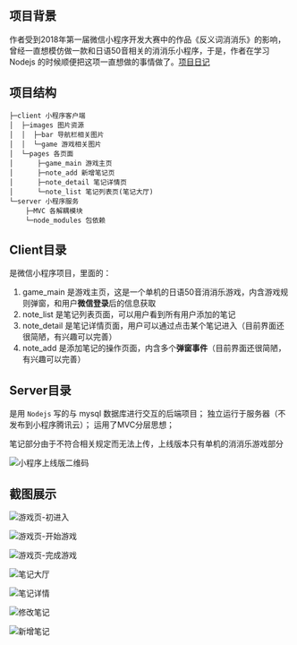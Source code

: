 ## 项目背景

作者受到2018年第一届微信小程序开发大赛中的作品《反义词消消乐》的影响，曾经一直想模仿做一款和日语50音相关的消消乐小程序，于是，作者在学习 Nodejs 的时候顺便把这项一直想做的事情做了。[项目日记](https://www.jianshu.com/p/ad354d5d3dc1)

## 项目结构
```
├─client 小程序客户端
│  ├─images 图片资源
│  │  ├─bar 导航栏相关图片
│  │  └─game 游戏相关图片
│  └─pages 各页面
│      ├─game_main 游戏主页
│      ├─note_add 新增笔记页
│      ├─note_detail 笔记详情页
│      └─note_list 笔记列表页(笔记大厅)
└─server 小程序服务
    ├─MVC 各解耦模块
    └─node_modules 包依赖
```

## Client目录

是微信小程序项目，里面的：
1. game_main 是游戏主页，这是一个单机的日语50音消消乐游戏，内含游戏规则弹窗，和用户**微信登录**后的信息获取
2. note_list 是笔记列表页面，可以用户看到所有用户添加的笔记
3. note_detail 是笔记详情页面，用户可以通过点击某个笔记进入（目前界面还很简陋，有兴趣可以完善）
4. note_add 是添加笔记的操作页面，内含多个**弹窗事件**（目前界面还很简陋，有兴趣可以完善）

## Server目录

是用 `Nodejs` 写的与 mysql 数据库进行交互的后端项目；
独立运行于服务器（不发布到小程序腾讯云）；
运用了MVC分层思想；

笔记部分由于不符合相关规定而无法上传，上线版本只有单机的消消乐游戏部分

![小程序上线版二维码](http://qiniu.zengtianyi.top/japan50.jpg)

## 截图展示


![游戏页-初进入](http://qiniu.zengtianyi.top/japan50/gm-enter.png)

![游戏页-开始游戏](http://qiniu.zengtianyi.top/japan50/gm-start.png)

![游戏页-完成游戏](http://qiniu.zengtianyi.top/japan50/gm-end.png)

![笔记大厅](http://qiniu.zengtianyi.top/japan50/note-list.png)

![笔记详情](http://qiniu.zengtianyi.top/japan50/note-detail.png)

![修改笔记](http://qiniu.zengtianyi.top/japan50/note-update.png)

![新增笔记](http://qiniu.zengtianyi.top/japan50/note-add.png)

